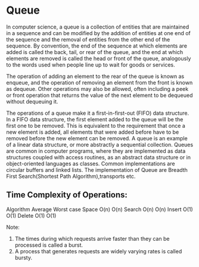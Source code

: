 # Queue

In computer science, a queue is a collection of entities that are maintained in a sequence and can be modified by the addition of 
entities at one end of the sequence and the removal of entities from the other end of the sequence. By convention, the end of the 
sequence at which elements are added is called the back, tail, or rear of the queue, and the end at which elements are removed is 
called the head or front of the queue, analogously to the words used when people line up to wait for goods or services.

The operation of adding an element to the rear of the queue is known as enqueue, and the operation of removing an element from the 
front is known as dequeue. Other operations may also be allowed, often including a peek or front operation that returns the value 
of the next element to be dequeued without dequeuing it.

The operations of a queue make it a first-in-first-out (FIFO) data structure. In a FIFO data structure, the first element added to 
the queue will be the first one to be removed. This is equivalent to the requirement that once a new element is added, all elements 
that were added before have to be removed before the new element can be removed. A queue is an example of a linear data structure, 
or more abstractly a sequential collection. Queues are common in computer programs, where they are implemented as data structures 
coupled with access routines, as an abstract data structure or in object-oriented languages as classes. Common implementations are 
circular buffers and linked lists.
The implementation of Queue are Breadth First Search(Shortest Path Algorithm),transports etc.


## Time Complexity of Operations:
Algorithm		Average 	Worst case
Space		    O(n)	      O(n)
Search		    O(n)	      O(n)
Insert		    O(1)	      O(1)
Delete		    O(1)	      O(1)  

Note:
  1. The times during which requests arrive faster
     than they can be processed is called a burst.
  2. A process that generates requests are widely
     varying rates is called bursty.